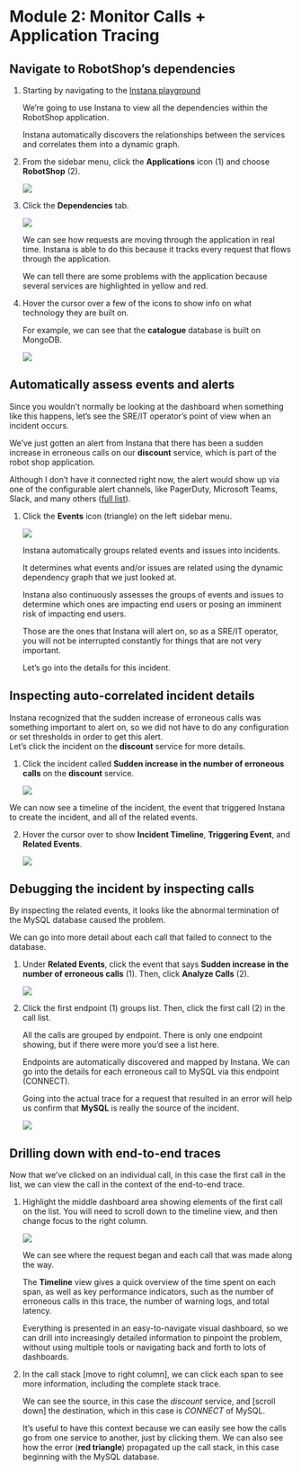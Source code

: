 # Module 2: Monitor Calls + Application Tracing

## Navigate to RobotShop’s dependencies

1.  Starting by navigating to the [Instana playground](https://play-with.instana.io/)

    We’re going to use Instana to view all the dependencies within the RobotShop application. 

    Instana automatically discovers the relationships between the services and correlates them into a dynamic graph.

2. From the sidebar menu, click the **Applications** icon (1) and choose **RobotShop** (2).

    ![](./images/102/applications-robotshop.png)

3. Click the **Dependencies** tab.

    ![](./images/102/dependencies.png)

    We can see how requests are moving through the application in real time. Instana is able to do this because it tracks every request that flows through the application.

    We can tell there are some problems with the application because several services are highlighted in yellow and red.

4. Hover the cursor over a few of the icons to show info on what technology they are built on.

    For example, we can see that the **catalogue** database is built on MongoDB.

    ![](./images/102/dependencies-hover.png)

## Automatically assess events and alerts

Since you wouldn’t normally be looking at the dashboard when something like this happens, let’s see the SRE/IT operator’s point of view when an incident occurs.

We’ve just gotten an alert from Instana that there has been a sudden increase in erroneous calls on our **discount** service, which is part of the robot shop application.

Although I don’t have it connected right now, the alert would show up via one of the configurable alert channels, like PagerDuty, Microsoft Teams, Slack, and many others ([full list](https://www.instana.com/docs/events_alerts/alert-channels)).

1. Click the **Events** icon (triangle) on the left sidebar menu.

    ![](./images/102/sidebar_menu.png)

    Instana automatically groups related events and issues into incidents. 

    It determines what events and/or issues are related using the dynamic dependency graph that we just looked at.

    Instana also continuously assesses the groups of events and issues to determine which ones are impacting end users or posing an imminent risk of impacting end users. 
    
    Those are the ones that Instana will alert on, so as a SRE/IT operator, you will not be interrupted constantly for things that are not very important.

    Let’s go into the details for this incident.

## Inspecting auto-correlated incident details

Instana recognized that the sudden increase of erroneous calls was something important to alert on, so we did not have to do any configuration or set thresholds in order to get this alert.                                                                        
Let’s click the incident on the **discount** service for more details.

1. Click the incident called **Sudden increase in the number of erroneous calls** on the **discount** service.

    ![](./images/102/event_page.png)

We can now see a timeline of the incident, the event that triggered Instana to create the incident, and all of the related events.  

2. Hover the cursor over to show **Incident Timeline**, **Triggering Event**, and **Related Events**.

    ![](./images/102/incident_details_screen.png)


## Debugging the incident by inspecting calls

By inspecting the related events, it looks like the abnormal termination of the MySQL database caused the problem. 

We can go into more detail about each call that failed to connect to the database. 

1. Under **Related Events**, click the event that says **Sudden increase in the number of erroneous calls** (1). Then, click **Analyze Calls** (2).

    ![](./images/102/events.png)

2. Click the first endpoint (1) groups list. Then, click the first call (2) in the call list.

    All the calls are grouped by endpoint. There is only one endpoint showing, but if there were more you’d see a list here. 
    
    Endpoints are automatically discovered and mapped by Instana. We can go into the details for each erroneous call to MySQL via this endpoint (CONNECT).

    Going into the actual trace for a request that resulted in an error will help us confirm that **MySQL** is really the source of the incident.

    ![](./images/102/endpoint_connect.png)
    

## Drilling down with end-to-end traces

Now that we’ve clicked on an individual call, in this case the first call in the list, we can view the call in the context of the end-to-end trace.

1. Highlight the middle dashboard area showing elements of the first call on the list. You will need to scroll down to the timeline view, and then change focus to the right column.

    ![](./images/102/call_timeline.png)



    We can see where the request began and each call that was made along the way. 

    The **Timeline** view gives a quick overview of the time spent on each span, as well as key performance indicators, such as the number of erroneous calls in this trace, the number of warning logs, and total latency.

    Everything is presented in an easy-to-navigate visual dashboard, so we can drill into increasingly detailed information to pinpoint the problem, without using multiple tools or navigating back and forth to lots of dashboards.

2. In the call stack [move to right column], we can click each span to see more information, including the complete stack trace.

    We can see the source, in this case the *discount* service, and [scroll down] the destination, which in this case is *CONNECT* of MySQL.

    It’s useful to have this context because we can easily see how the calls go from one service to another, just by clicking them. We can also see how the error (**red triangle**) propagated up the call stack, in this case beginning with the MySQL database.